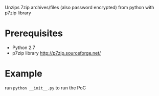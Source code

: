 Unzips 7zip archives/files (also password encrypted) from python with p7zip library

# Prerequisites
* Python 2.7
* p7zip library http://p7zip.sourceforge.net/

# Example
run `python __init__.py` to run the PoC

